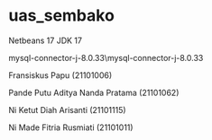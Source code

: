 # uas_sembako
Netbeans 17
JDK 17

mysql-connector-j-8.0.33\mysql-connector-j-8.0.33

Fransiskus Papu (21101006)

Pande Putu Aditya Nanda Pratama (21101062)

Ni Ketut Diah Arisanti (21101115)

Ni Made Fitria Rusmiati (21101011)
